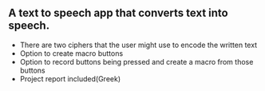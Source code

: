 

## A text to speech app that converts text into speech. 


* There are two ciphers that the user might use to encode the written text
* Option to create macro buttons 
* Option to record buttons being pressed and create a macro from those buttons
* Project report included(Greek)
